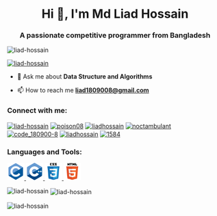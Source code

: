 <h1 align="center">Hi 👋, I'm Md Liad Hossain</h1>
<h3 align="center">A passionate competitive programmer from Bangladesh</h3>

<p align="left"> <img src="https://komarev.com/ghpvc/?username=liad-hossain&label=Profile%20views&color=0e75b6&style=flat" alt="liad-hossain" /> </p>

<p align="left"> <a href="https://github.com/ryo-ma/github-profile-trophy"><img src="https://github-profile-trophy.vercel.app/?username=liad-hossain" alt="liad-hossain" /></a> </p>

- 💬 Ask me about **Data Structure and Algorithms**

- 📫 How to reach me **liad1809008@gmail.com**

<h3 align="left">Connect with me:</h3>
<p align="left">
<a href="https://linkedin.com/in/liad-hossain" target="blank"><img align="center" src="https://raw.githubusercontent.com/rahuldkjain/github-profile-readme-generator/master/src/images/icons/Social/linked-in-alt.svg" alt="liad-hossain" height="30" width="40" /></a>
<a href="https://www.codechef.com/users/poison08" target="blank"><img align="center" src="https://cdn.jsdelivr.net/npm/simple-icons@3.1.0/icons/codechef.svg" alt="poison08" height="30" width="40" /></a>
<a href="https://www.hackerrank.com/liadhossain" target="blank"><img align="center" src="https://raw.githubusercontent.com/rahuldkjain/github-profile-readme-generator/master/src/images/icons/Social/hackerrank.svg" alt="liadhossain" height="30" width="40" /></a>
<a href="https://codeforces.com/profile/noctambulant" target="blank"><img align="center" src="https://raw.githubusercontent.com/rahuldkjain/github-profile-readme-generator/master/src/images/icons/Social/codeforces.svg" alt="noctambulant" height="30" width="40" /></a>
<a href="https://www.leetcode.com/code_180900-8" target="blank"><img align="center" src="https://raw.githubusercontent.com/rahuldkjain/github-profile-readme-generator/master/src/images/icons/Social/leet-code.svg" alt="code_180900-8" height="30" width="40" /></a>
<a href="https://www.hackerearth.com/liadhossain" target="blank"><img align="center" src="https://raw.githubusercontent.com/rahuldkjain/github-profile-readme-generator/master/src/images/icons/Social/hackerearth.svg" alt="liadhossain" height="30" width="40" /></a>
<a href="https://discord.gg/1584" target="blank"><img align="center" src="https://raw.githubusercontent.com/rahuldkjain/github-profile-readme-generator/master/src/images/icons/Social/discord.svg" alt="1584" height="30" width="40" /></a>
</p>

<h3 align="left">Languages and Tools:</h3>
<p align="left"> <a href="https://www.cprogramming.com/" target="_blank" rel="noreferrer"> <img src="https://raw.githubusercontent.com/devicons/devicon/master/icons/c/c-original.svg" alt="c" width="40" height="40"/> </a> <a href="https://www.w3schools.com/cpp/" target="_blank" rel="noreferrer"> <img src="https://raw.githubusercontent.com/devicons/devicon/master/icons/cplusplus/cplusplus-original.svg" alt="cplusplus" width="40" height="40"/> </a> <a href="https://www.w3schools.com/css/" target="_blank" rel="noreferrer"> <img src="https://raw.githubusercontent.com/devicons/devicon/master/icons/css3/css3-original-wordmark.svg" alt="css3" width="40" height="40"/> </a> <a href="https://www.w3.org/html/" target="_blank" rel="noreferrer"> <img src="https://raw.githubusercontent.com/devicons/devicon/master/icons/html5/html5-original-wordmark.svg" alt="html5" width="40" height="40"/> </a> </p>

<p><img align="left" src="https://github-readme-stats.vercel.app/api/top-langs?username=liad-hossain&show_icons=true&locale=en&layout=compact" alt="liad-hossain" /></p>

<p>&nbsp;<img align="center" src="https://github-readme-stats.vercel.app/api?username=liad-hossain&show_icons=true&locale=en" alt="liad-hossain" /></p>

<p><img align="center" src="https://github-readme-streak-stats.herokuapp.com/?user=liad-hossain&" alt="liad-hossain" /></p>

